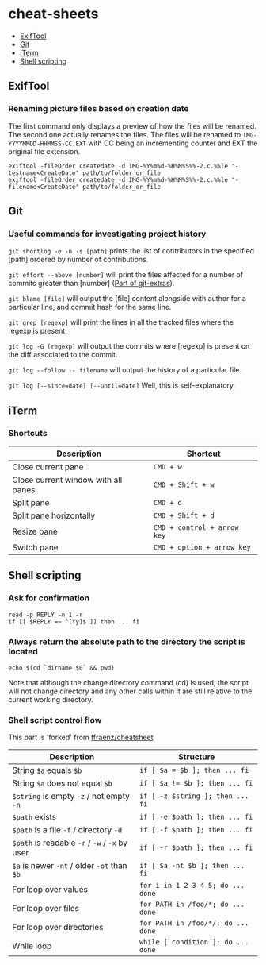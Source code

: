 # cheat-sheets

- [ExifTool](#ExifTool)
- [Git](#Git)
- [iTerm](#iTerm)
- [Shell scripting](#Shell-scripting)

## ExifTool

### Renaming picture files based on creation date

The first command only displays a preview of how the files will be renamed. The second one actually renames the files.
The files will be renamed to `IMG-YYYYMMDD-HHMMSS-CC.EXT` with CC being an incrementing counter and EXT the original file extension.

```
exiftool -fileOrder createdate -d IMG-%Y%m%d-%H%M%S%%-2.c.%%le "-testname<CreateDate" path/to/folder_or_file
exiftool -fileOrder createdate -d IMG-%Y%m%d-%H%M%S%%-2.c.%%le "-filename<CreateDate" path/to/folder_or_file
```

## Git

### Useful commands for investigating project history

```git shortlog -e -n -s [path]``` prints the list of contributors in the specified [path] ordered by number of contributions.

```git effort --above [number]``` will print the files affected for a number of commits greater than [number] ([Part of git-extras](https://github.com/tj/git-extras)).

```git blame [file]``` will output the [file] content alongside with author for a particular line, and commit hash for the same line.

```git grep [regexp]``` will print the lines in all the tracked files where the regexp is present.

```git log -G [regexp]``` will output the commits where [regexp] is present on the diff associated to the commit.

```git log --follow -- filename``` will output the history of a particular file.

```git log [--since=date] [--until=date]``` Well, this is self-explanatory.

## iTerm

### Shortcuts

| Description                                    | Shortcut                           |
| ---------------------------------------------- | ---------------------------------- |
| Close current pane                             | `CMD + w`                          |
| Close current window with all panes            | `CMD + Shift + w`                  |
| Split pane                                     | `CMD + d`                          |
| Split pane horizontally                        | `CMD + Shift + d`                  |
| Resize pane                                    | `CMD + control + arrow key`        |
| Switch pane                                    | `CMD + option + arrow key`         |

## Shell scripting

### Ask for confirmation

```
read -p REPLY -n 1 -r
if [[ $REPLY =~ ^[Yy]$ ]] then ... fi
```

### Always return the absolute path to the directory the script is located

```
echo $(cd `dirname $0` && pwd)
```
Note that although the change directory command (cd) is used, the script will not change directory and any other calls within it are still relative to the current working directory.

### Shell script control flow 

This part is 'forked' from [ffraenz/cheatsheet](https://github.com/ffraenz/cheatsheet)

| Description                                    | Structure                          |
| ---------------------------------------------- | ---------------------------------- |
| String `$a` equals `$b`                        | `if [ $a = $b ]; then ... fi`      |
| String `$a` does not equal `$b`                | `if [ $a != $b ]; then ... fi`     |
| `$string` is empty `-z` / not empty `-n`       | `if [ -z $string ]; then ... fi`   |
| `$path` exists                                 | `if [ -e $path ]; then ... fi`     |
| `$path` is a file `-f` / directory `-d`        | `if [ -f $path ]; then ... fi`     |
| `$path` is readable `-r` / `-w` / `-x` by user | `if [ -r $path ]; then ... fi`     |
| `$a` is newer `-nt` / older `-ot` than `$b`    | `if [ $a -nt $b ]; then ... fi`    |
| For loop over values                           | `for i in 1 2 3 4 5; do ... done`  |
| For loop over files                            | `for PATH in /foo/*; do ... done`  |
| For loop over directories                      | `for PATH in /foo/*/; do ... done` |
| While loop                                     | `while [ condition ]; do ... done` |


